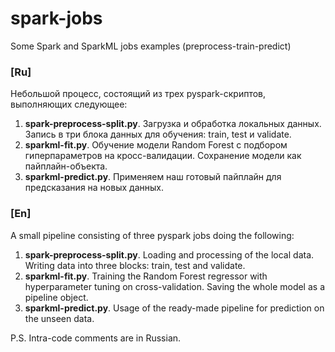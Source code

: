 # spark-jobs
Some Spark and SparkML jobs examples (preprocess-train-predict)

### [Ru]
Небольшой процесс, состоящий из трех pyspark-скриптов, выполняющих следующее:
1. **spark-preprocess-split.py**. Загрузка и обработка локальных данных. Запись в три блока данных для обучения: train, test и validate.
2. **sparkml-fit.py**. Обучение модели Random Forest с подбором гиперпараметров на кросс-валидации. Сохранение модели как пайплайн-объекта.
3. **sparkml-predict.py**. Применяем наш готовый пайплайн для предсказания на новых данных.

### [En]
A small pipeline consisting of three pyspark jobs doing the following:
1. **spark-preprocess-split.py**. Loading and processing of the local data. Writing data into three blocks: train, test and validate.
2. **sparkml-fit.py**. Training the Random Forest regressor with hyperparameter tuning on cross-validation. Saving the whole model as a pipeline object.
3. **sparkml-predict.py**. Usage of the ready-made pipeline for prediction on the unseen data.

P.S. Intra-code comments are in Russian.
